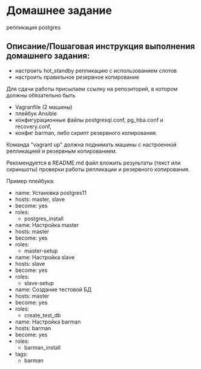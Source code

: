 # Домашнее задание
репликация postgres

## Описание/Пошаговая инструкция выполнения домашнего задания:
* настроить hot_standby репликацию с использованием слотов
* настроить правильное резервное копирование

Для сдачи работы присылаем ссылку на репозиторий, в котором должны обязательно быть

* Vagranfile (2 машины)
* плейбук Ansible
* конфигурационные файлы postgresql.conf, pg_hba.conf и recovery.conf,
* конфиг barman, либо скрипт резервного копирования.

Команда "vagrant up" должна поднимать машины с настроенной репликацией и резервным копированием.

Рекомендуется в README.md файл вложить результаты (текст или скриншоты) проверки работы репликации и резервного копирования.

Пример плейбука:
* name: Установка postgres11
* hosts: master, slave
* become: yes
* roles:
  * postgres_install
* name: Настройка master
* hosts: master
* become: yes
* roles:
  * master-setup
* name: Настройка slave
* hosts: slave
* become: yes
* roles:
  * slave-setup
* name: Создание тестовой БД
* hosts: master
* become: yes
* roles:
  * create_test_db
* name: Настройка barman
* hosts: barman
* become: yes
* roles:
  * barman_install
* tags:
  * barman
